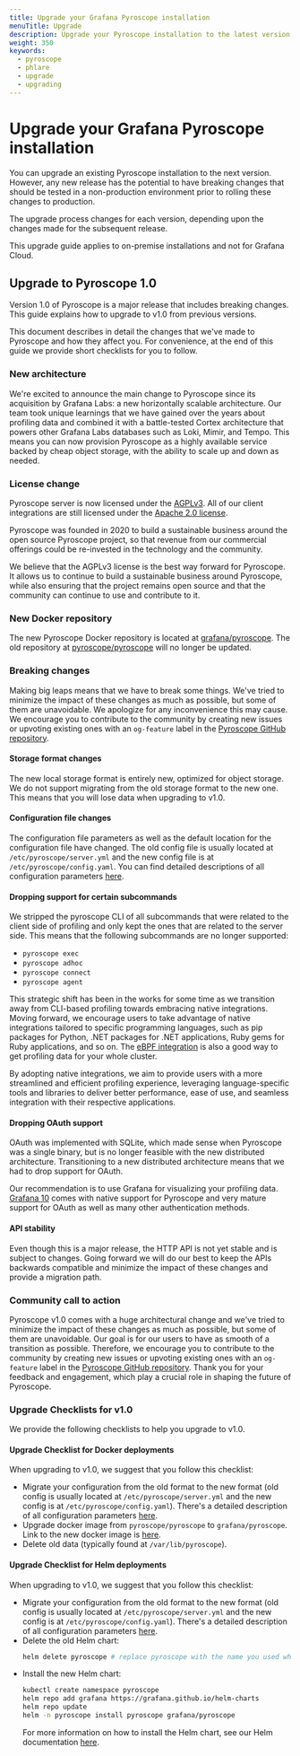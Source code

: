```yaml
---
title: Upgrade your Grafana Pyroscope installation
menuTitle: Upgrade
description: Upgrade your Pyroscope installation to the latest version.
weight: 350
keywords:
  - pyroscope
  - phlare
  - upgrade
  - upgrading
---
```


# Upgrade your Grafana Pyroscope installation

You can upgrade an existing Pyroscope installation to the next version.
However, any new release has the potential to have breaking changes that should be tested in a non-production environment prior to rolling these changes to production.

The upgrade process changes for each version, depending upon the changes made for the subsequent release.

This upgrade guide applies to on-premise installations and not for Grafana Cloud.

## Upgrade to Pyroscope 1.0

Version 1.0 of Pyroscope is a major release that includes breaking changes.
This guide explains how to upgrade to v1.0 from previous versions.

This document describes in detail the changes that we've made to Pyroscope and how they affect you. For convenience, at the end of this guide we provide short checklists for you to follow.

### New architecture

We're excited to announce the main change to Pyroscope since its acquisition by Grafana Labs: a new horizontally scalable architecture.
Our team took unique learnings that we have gained over the years about profiling data and combined it with a battle-tested Cortex architecture that powers other Grafana Labs databases such as Loki, Mimir, and Tempo.
This means you can now provision Pyroscope as a highly available service backed by cheap object storage, with the ability to scale up and down as needed.

### License change

Pyroscope server is now licensed under the [AGPLv3](https://opensource.org/license/agpl-v3/). All of our client integrations are still licensed under the [Apache 2.0 license](https://opensource.org/license/apache-2-0/).

Pyroscope was founded in 2020 to build a sustainable business around the open source Pyroscope project, so that revenue from our commercial offerings could be re-invested in the technology and the community.

We believe that the AGPLv3 license is the best way forward for Pyroscope. It allows us to continue to build a sustainable business around Pyroscope, while also ensuring that the project remains open source and that the community can continue to use and contribute to it.

### New Docker repository

The new Pyroscope Docker repository is located at [grafana/pyroscope](https://hub.docker.com/r/grafana/pyroscope). The old repository at [pyroscope/pyroscope](https://hub.docker.com/r/pyroscope/pyroscope) will no longer be updated.

### Breaking changes

Making big leaps means that we have to break some things. We've tried to minimize the impact of these changes as much as possible, but some of them are unavoidable. We apologize for any inconvenience this may cause. We encourage you to contribute to the community by creating new issues or upvoting existing ones with an `og-feature` label in the [Pyroscope GitHub repository](https://github.com/grafana/pyroscope/labels/og-feature).

#### Storage format changes

The new local storage format is entirely new, optimized for object storage. We do not support migrating from the old storage format to the new one. This means that you will lose data when upgrading to v1.0.

#### Configuration file changes

The configuration file parameters as well as the default location for the configuration file have changed. The old config file is usually located at `/etc/pyroscope/server.yml` and the new config file is at `/etc/pyroscope/config.yaml`. You can find detailed descriptions of all configuration parameters [here](../configure-server/reference-configuration-parameters/).

#### Dropping support for certain subcommands

We stripped the pyroscope CLI of all subcommands that were related to the client side of profiling and only kept the ones that are related to the server side. This means that the following subcommands are no longer supported:
* `pyroscope exec`
* `pyroscope adhoc`
* `pyroscope connect`
* `pyroscope agent`

This strategic shift has been in the works for some time as we transition away from CLI-based profiling towards embracing native integrations.
Moving forward, we encourage users to take advantage of native integrations tailored to specific programming languages, such as pip packages for Python, .NET packages for .NET applications, Ruby gems for Ruby applications, and so on.
The [eBPF integration](https://grafana.com/docs/pyroscope/<PYROSCOPE_VERSION>/configure-client/grafana-alloy/ebpf/) is also a good way to get profiling data for your whole cluster.

By adopting native integrations, we aim to provide users with a more streamlined and efficient profiling experience, leveraging language-specific tools and libraries to deliver better performance, ease of use, and seamless integration with their respective applications.

#### Dropping OAuth support

OAuth was implemented with SQLite, which made sense when Pyroscope was a single binary, but is no longer feasible with the new distributed architecture. Transitioning to a new distributed architecture means that we had to drop support for OAuth.

Our recommendation is to use Grafana for visualizing your profiling data. [Grafana 10](/docs/grafana/latest/whatsnew/whats-new-in-v10-0/) comes with native support for Pyroscope and very mature support for OAuth as well as many other authentication methods.

#### API stability

Even though this is a major release, the HTTP API is not yet stable and is subject to changes. Going forward we will do our best to keep the APIs backwards compatible and minimize the impact of these changes and provide a migration path.

### Community call to action

Pyroscope v1.0 comes with a huge architectural change and we've tried to minimize the impact of these changes as much as possible, but some of them are unavoidable. Our goal is for our users to have as smooth of a transition as possible. Therefore, we encourage you to contribute to the community by creating new issues or upvoting existing ones with an `og-feature` label in the [Pyroscope GitHub repository](https://github.com/grafana/pyroscope/labels/og-feature). Thank you for your feedback and engagement, which play a crucial role in shaping the future of Pyroscope.


### Upgrade Checklists for v1.0

We provide the following checklists to help you upgrade to v1.0.

#### Upgrade Checklist for Docker deployments

When upgrading to v1.0, we suggest that you follow this checklist:
* Migrate your configuration from the old format to the new format (old config is usually located at `/etc/pyroscope/server.yml` and the new config is at `/etc/pyroscope/config.yaml`). There's a detailed description of all configuration parameters [here](../configure-server/reference-configuration-parameters/).
* Upgrade docker image from `pyroscope/pyroscope` to `grafana/pyroscope`. Link to the new docker image is [here](https://hub.docker.com/r/grafana/pyroscope).
* Delete old data (typically found at `/var/lib/pyroscope`).

#### Upgrade Checklist for Helm deployments

When upgrading to v1.0, we suggest that you follow this checklist:

* Migrate your configuration from the old format to the new format (old config is usually located at `/etc/pyroscope/server.yml` and the new config is at `/etc/pyroscope/config.yaml`). There's a detailed description of all configuration parameters [here](../configure-server/reference-configuration-parameters/).
* Delete the old Helm chart:
  ```bash
  helm delete pyroscope # replace pyroscope with the name you used when installing the chart
  ```
* Install the new Helm chart:
  ```bash
  kubectl create namespace pyroscope
  helm repo add grafana https://grafana.github.io/helm-charts
  helm repo update
  helm -n pyroscope install pyroscope grafana/pyroscope
  ```
  For more information on how to install the Helm chart, see our Helm documentation [here](../deploy-kubernetes/).
